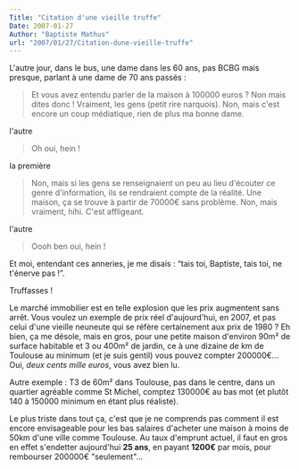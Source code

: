 ```yaml
---
Title: "Citation d'une vieille truffe"
Date: 2007-01-27
Author: "Baptiste Mathus"
url: "2007/01/27/Citation-dune-vieille-truffe"
---
```




L'autre jour, dans le bus, une dame dans les 60 ans, pas BCBG mais
presque, parlant à une dame de 70 ans passés :

> Et vous avez entendu parler de la maison à 100000 euros ? Non mais
> dites donc ! Vraiment, les gens (petit rire narquois). Non, mais c'est
> encore un coup médiatique, rien de plus ma bonne dame.

l'autre

> Oh oui, hein !

la première

> Non, mais si les gens se renseignaient un peu au lieu d'écouter ce
> genre d'information, ils se rendraient compte de la réalité. Une
> maison, ça se trouve à partir de 70000€ sans problème. Non, mais
> vraiment, hihi. C'est affligeant.

l'autre

> Oooh ben oui, hein !

Et moi, entendant ces anneries, je me disais : “tais toi, Baptiste, tais
toi, ne t'énerve pas !”.

Truffasses !

Le marché immobilier est en telle explosion que les prix augmentent sans
arrêt. Vous voulez un exemple de prix réel d'aujourd'hui, en 2007, et
pas celui d'une vieille neuneute qui se réfère certainement aux prix de
1980 ? Eh bien, ça me désole, mais en gros, pour une petite maison
d'environ 90m² de surface habitable et 3 ou 400m² de jardin, ce à une
dizaine de km de Toulouse au minimum (et je suis gentil) vous pouvez
compter 200000€... Oui, *deux cents mille euros*, vous avez bien lu.

Autre exemple : T3 de 60m² dans Toulouse, pas dans le centre, dans un
quartier agréable comme St Michel, comptez 130000€ au bas mot (et plutôt
140 à 150000 minimum en étant plus réaliste).

Le plus triste dans tout ça, c'est que je ne comprends pas comment il
est encore envisageable pour les bas salaires d'acheter une maison à
moins de 50km d'une ville comme Toulouse. Au taux d'emprunt actuel, il
faut en gros en effet s'endetter aujourd'hui **25 ans**, en payant
**1200€** par mois, pour rembourser 200000€ "seulement"...

